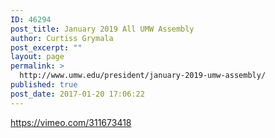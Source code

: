 ```yaml
---
ID: 46294
post_title: January 2019 All UMW Assembly
author: Curtiss Grymala
post_excerpt: ""
layout: page
permalink: >
  http://www.umw.edu/president/january-2019-umw-assembly/
published: true
post_date: 2017-01-20 17:06:22
---
```

https://vimeo.com/311673418